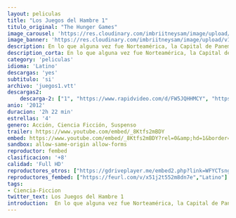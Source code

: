 ```yaml
---
layout: peliculas
title: "Los Juegos del Hambre 1"
titulo_original: "The Hunger Games"
image_carousel: 'https://res.cloudinary.com/imbriitneysam/image/upload/v1547673386/juegoshambre-2012-poster-min.jpg'
image_banner: 'https://res.cloudinary.com/imbriitneysam/image/upload/v1547673393/juegos2012-banner-min.jpg'
description: En lo que alguna vez fue Norteamérica, la Capital de Panem mantiene sus 12 distritos obligándolos a seleccionar a un niño y a una niña, llamados Tributos, a competir en un evento televisado nacionalmente llamados Juegos del Hambre. Cada ciudadano debe ver pelear a muerte a los jóvenes. El Trbuto del Distrito 12, Katniss Everdeen (Jennifer Lawrence) sólo confía en sus habilidades de caza y buenos instintos en una arena en donde debe sobrevivir contra la humanidad.
description_corta: En lo que alguna vez fue Norteamérica, la Capital de Panem mantiene sus 12 distritos obligándolos a seleccionar a un niño y a una niña, llamados Tributos, a competir en un evento televisado nacionalmente llamados Juegos del Hambre. Cada ciudadano debe ver pelear a muerte a los...
category: 'peliculas'
idioma: 'Latino'
descargas: 'yes'
subtitulo: 'si'
archivo: 'juegos1.vtt'
descargas2:
    descarga-2: ["1", "https://www.rapidvideo.com/d/FW5JQHHMCY", "https://www.google.com/s2/favicons?domain=www.rapidvideo.com","RapidVideo","https://res.cloudinary.com/imbriitneysam/image/upload/v1541473684/mexico.png", "Latino", "Full HD"]
anio: '2012'
duracion: '2h 22 min'
estrellas: '4'
genero: Acción, Ciencia Ficción, Suspenso
trailer: https://www.youtube.com/embed/_8Ktfs2mBDY
embed: https://www.youtube.com/embed/_8Ktfs2mBDY?rel=0&amp;hd=1&border=0&wmode=opaque&enablejsapi=1&modestbranding=1&controls=1&showinfo=1
sandbox: allow-same-origin allow-forms
reproductor: fembed
clasificacion: '+8'
calidad: 'Full HD'
reproductores_otros: ["https://gdriveplayer.me/embed2.php?link=WFYCTsng20XGp1Ihl1ue9QrHjckQCidUyk6KznN9gN2Yq5yVwoF3kapOUhWIen4IrIYGGIE5iKHHAR1PZYB%252FVH2Cg8tUXhCFgqiJy77UuO1SnF9vKGWmUyD%252BcU%252FNzUFnQIwbLKIYLQbxiQfoo4T2PdAYCTntDziS4Xpnwy5xofvOIibCjjfheOCDne4PVinXRBZ4dwokZuY8DmymsBw4Np","Latino","https://www.zembed.to/public/dist/asteroid.html?id=938e65400394baf148f9126356e18d79&title=The%20Hunger%20Games%201","Latino","https://streampelis.info/public/dist/index.html?id=2eba5f6fd448cd9f0f986818d49b1fed","Latino","https://movcloud.net/embed/bt-vpO2plud8","Latino"]
reproductores_fembed: ["https://feurl.com/v/x51j2t552m8dn7e","Latino"]
tags:
- Ciencia-Ficcion
twitter_text: Los Juegos del Hambre 1
introduction:  En lo que alguna vez fue Norteamérica, la Capital de Panem mantiene sus 12 distritos obligándolos a seleccionar a un niño y a una niña, llamados Tributos, a competir en un evento televisado nacionalmente llamados Juegos del Hambre. Cada ciudadano debe ver pelear a muerte a los...
---
```












